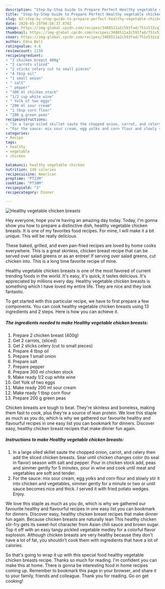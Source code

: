 ```yaml
---
description: "Step-by-Step Guide to Prepare Perfect Healthy vegetable chicken breasts"
title: "Step-by-Step Guide to Prepare Perfect Healthy vegetable chicken breasts"
slug: 82-step-by-step-guide-to-prepare-perfect-healthy-vegetable-chicken-breasts
date: 2020-05-25T06:56:37.878Z
image: https://img-global.cpcdn.com/recipes/3408511a2c593fad/751x532cq70/healthy-vegetable-chicken-breasts-recipe-main-photo.jpg
thumbnail: https://img-global.cpcdn.com/recipes/3408511a2c593fad/751x532cq70/healthy-vegetable-chicken-breasts-recipe-main-photo.jpg
cover: https://img-global.cpcdn.com/recipes/3408511a2c593fad/751x532cq70/healthy-vegetable-chicken-breasts-recipe-main-photo.jpg
author: Edna Bell
ratingvalue: 4.6
reviewcount: 2159
recipeingredient:
- "2 chicken breast 400g"
- "2 carrots sliced"
- "2 sticks celery cut to small pieces"
- "4 tbsp oil"
- "1 small onion"
- " salt"
- " pepper"
- "300 ml chicken stock"
- "1/2 cup white wine"
- " Yolk of two eggs"
- "200 ml sour cream"
- "1 tbsp corn flour"
- "200 g green peas"
recipeinstructions:
- "In a large oiled skillet saute the chopped onion, carrot, and celery then add the sliced chicken breasts. Sear until chicken changes color (to seal in flavor) season with salt and pepper. Pour in chicken stock add, peas and simmer gently for 5 minutes, pour in wine and cook until meat and vegetables are soft and tender."
- "For the sauce: mix sour cream, egg yolks and corn flour and slowly stir it into chicken and vegetables, simmer gently for a minute or two or until sauce becomes nice and thick. I served it with fried potato wedges. Enjoy."
categories:
- Recipe
tags:
- healthy
- vegetable
- chicken

katakunci: healthy vegetable chicken 
nutrition: 140 calories
recipecuisine: American
preptime: "PT22M"
cooktime: "PT30M"
recipeyield: "3"
recipecategory: Dinner

---
```



![Healthy vegetable chicken breasts](https://img-global.cpcdn.com/recipes/3408511a2c593fad/751x532cq70/healthy-vegetable-chicken-breasts-recipe-main-photo.jpg)

Hey everyone, hope you're having an amazing day today. Today, I'm gonna show you how to prepare a distinctive dish, healthy vegetable chicken breasts. It is one of my favorites food recipes. For mine, I will make it a bit unique. This will be really delicious.

These baked, grilled, and even pan-fried recipes are loved by home cooks everywhere. This is a great skinless, chicken breast recipe that can be served over salad greens or as an entree! If serving over salad greens, cut chicken into. This is a long time favorite recipe of mine.

Healthy vegetable chicken breasts is one of the most favored of current trending foods in the world. It's easy, it's quick, it tastes delicious. It's appreciated by millions every day. Healthy vegetable chicken breasts is something which I have loved my entire life. They are nice and they look fantastic.


To get started with this particular recipe, we have to first prepare a few components. You can cook healthy vegetable chicken breasts using 13 ingredients and 2 steps. Here is how you can achieve it.

<!--inarticleads1-->

##### The ingredients needed to make Healthy vegetable chicken breasts:

1. Prepare 2 chicken breast (400g)
1. Get 2 carrots, (sliced)
1. Get 2 sticks celery (cut to small pieces)
1. Prepare 4 tbsp oil
1. Prepare 1 small onion
1. Prepare  salt
1. Prepare  pepper
1. Prepare 300 ml chicken stock
1. Make ready 1/2 cup white wine
1. Get  Yolk of two eggs
1. Make ready 200 ml sour cream
1. Make ready 1 tbsp corn flour
1. Prepare 200 g green peas


Chicken breasts are tough to beat. They&#39;re skinless and boneless, making them fast to cook, plus they&#39;re a source of lean protein. We love this staple as much as you do, which is why we gathered our favourite healthy and flavourful recipes in one easy list you can bookmark for dinners. Discover easy, healthy chicken breast recipes that make dinner fun again. 

<!--inarticleads2-->

##### Instructions to make Healthy vegetable chicken breasts:

1. In a large oiled skillet saute the chopped onion, carrot, and celery then add the sliced chicken breasts. Sear until chicken changes color (to seal in flavor) season with salt and pepper. Pour in chicken stock add, peas and simmer gently for 5 minutes, pour in wine and cook until meat and vegetables are soft and tender.
1. For the sauce: mix sour cream, egg yolks and corn flour and slowly stir it into chicken and vegetables, simmer gently for a minute or two or until sauce becomes nice and thick. I served it with fried potato wedges. Enjoy.


We love this staple as much as you do, which is why we gathered our favourite healthy and flavourful recipes in one easy list you can bookmark for dinners. Discover easy, healthy chicken breast recipes that make dinner fun again. Because chicken breasts are naturally lean This healthy chicken stir-fry gets its sweet-hot character from Asian chili sauce and brown sugar. Top it off with an easy tangy pickled vegetable medley for a colorful flavor explosion. Although chicken breasts are very healthy because they don&#39;t have a lot of fat, you shouldn&#39;t cook them with ingredients that have a lot of calories. 

So that's going to wrap it up with this special food healthy vegetable chicken breasts recipe. Thanks so much for reading. I'm confident you can make this at home. There is gonna be interesting food in home recipes coming up. Remember to bookmark this page in your browser, and share it to your family, friends and colleague. Thank you for reading. Go on get cooking!
